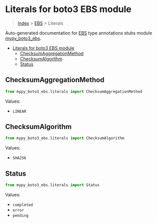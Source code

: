 # Literals for boto3 EBS module

> [Index](../README.md) > [EBS](./README.md) > Literals

Auto-generated documentation for [EBS](https://boto3.amazonaws.com/v1/documentation/api/latest/reference/services/ebs.html#EBS)
type annotations stubs module [mypy_boto3_ebs](https://pypi.org/project/mypy-boto3-ebs/).

- [Literals for boto3 EBS module](#literals-for-boto3-ebs-module)
  - [ChecksumAggregationMethod](#checksumaggregationmethod)
  - [ChecksumAlgorithm](#checksumalgorithm)
  - [Status](#status)

## ChecksumAggregationMethod

```python
from mypy_boto3_ebs.literals import ChecksumAggregationMethod
```

Values:

- `LINEAR`

## ChecksumAlgorithm

```python
from mypy_boto3_ebs.literals import ChecksumAlgorithm
```

Values:

- `SHA256`

## Status

```python
from mypy_boto3_ebs.literals import Status
```

Values:

- `completed`
- `error`
- `pending`
